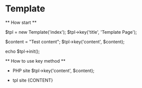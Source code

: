 # Template

** How start **

$tpl = new Template('index');
$tpl->key('title', 'Template Page');

$content = "Test content";
$tpl->key('content', $content);

echo $tpl->init();

** How to use key method **

* PHP site
$tpl->key('content', $content);

* tpl site
{CONTENT}

